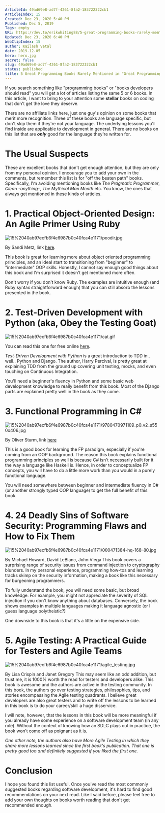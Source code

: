 ```yaml
---
ArticleId: 49ad69e8-ad7f-4261-8fa2-183722322cb1
ArticleIndex: 15
Created: Dec 23, 2020 5:40 PM
Published: Dec 5, 2019
Tags: empty
URL: https://dev.to/erikwhiting88/5-great-programming-books-rarely-mentioned-in-great-programming-books-articles-4l5j
Updated: Dec 23, 2020 6:40 PM
WebClipIndex: 15
author: Kailash Vetal
date: 2019-12-05
hero: hero.jpg
secret: false
slug: 49ad69e8-ad7f-4261-8fa2-183722322cb1
status: published
title: 5 Great Programming Books Rarely Mentioned in "Great Programming Books"
---
```

If you search something like "programming books" or "books developers should read" you will get a lot of articles listing the same 5 or 6 books. In this article, I want to bring to your attention some **stellar** books on coding that don't get the love they deserve.

There are no affiliate links here, just one guy's opinion on some books that merit more recognition. Three of these books are language specific, but don't skip them if they're not your language. The underlying lessons you'll find inside are applicable to development in general. There are no books on this list that are ***only*** good for the language they're written for.

# The Usual Suspects

These are excellent books that don't get enough attention, but they are only from my personal opinion. I encourage you to add your own in the comments, but remember this list is for "off the beaten path" books. Specifically, I'm avoiding mentioning books like *The Pragmatic Programmer*, *Clean -anything-*, *The Mythical Man Month* etc. You know, the ones that always get mentioned in these kinds of articles.

# 1. Practical Object-Oriented Design: An Agile Primer Using Ruby

![15%2040ab97ecfb6f4e6987b0c40fca4e1171/poodir.jpg](15%2040ab97ecfb6f4e6987b0c40fca4e1171/poodir.jpg)

By Sandi Metz, link [here](http://www.informit.com/store/practical-object-oriented-design-an-agile-primer-using-9780134456478?ranMID=24808).

This book is great for learning more about object oriented programming principles, and an ideal start to transitioning from "beginner" to "intermediate" OOP skills. Honestly, I cannot say enough good things about this book and I'm surprised it doesn't get mentioned more often.

Don't worry if you don't know Ruby. The examples are intuitive enough (and Ruby syntax straightforward enough) that you can still absorb the lessons presented in the book.

# 2. Test-Driven Development with Python (aka, Obey the Testing Goat)

![15%2040ab97ecfb6f4e6987b0c40fca4e1171/cat.gif](15%2040ab97ecfb6f4e6987b0c40fca4e1171/cat.gif)

You can read this one for free online [here](http://www.obeythetestinggoat.com/pages/book.html#toc).

*Test-Driven Development with Python* is a great introduction to TDD in.. well.. Python and Django. The author, Harry Percival, is pretty great at explaining TDD from the ground up covering unit testing, mocks, and even touching on Continuous Integration.

You'll need a beginner's fluency in Python and some basic web development knowledge to really benefit from this book. Most of the Django parts are explained pretty well in the book as they come.

# 3. Functional Programming in C#

![15%2040ab97ecfb6f4e6987b0c40fca4e1171/9780470971109_p0_v2_s550x406.jpg](15%2040ab97ecfb6f4e6987b0c40fca4e1171/9780470971109_p0_v2_s550x406.jpg)

By Oliver Sturm, link [here](https://www.barnesandnoble.com/w/functional-programming-in-c-oliver-sturm/1100294565?ean=9780470971109&st=PLA&sid=BNB_ADL+EBooks+Good+Desktop+Low&sourceId=PLAGoNA&dpid=tdtve346c&2sid=Google_c&gclid=Cj0KCQiAoIPvBRDgARIsAHsCw0_tJ-uEZx554zV2uj63wPbroN-sUn48cpEwtLVGJVtglXn1MRXaLXoaAjFgEALw_wcB)

This is a good book for learning the FP paradigm, especially if you're coming from an OOP background. The reason this book explains functional programming principles so well is because C# isn't necessarily built for it the way a language like Haskell is. Hence, in order to conceptualize FP concepts, you will have to do a little more work than you would in a purely functional language.

You will need somewhere between beginner and intermediate fluency in C# (or another strongly typed OOP language) to get the full benefit of this book.

# 4. 24 Deadly Sins of Software Security: Programming Flaws and How to Fix Them

![15%2040ab97ecfb6f4e6987b0c40fca4e1171/000471384-hq-168-80.jpg](15%2040ab97ecfb6f4e6987b0c40fca4e1171/000471384-hq-168-80.jpg)

By Michael Howard, David LeBlanc, John Viega This book covers a surprising range of security issues from command injection to cryptography blunders. In my personal experience, programming how-tos and learning tracks skimp on the security information, making a book like this necessary for burgeoning programmers.

To fully understand the book, you will need some basic, but broad knowledge. For example, you might not appreciate the severity of SQL injection if you don't know anything about databases. Conversely, the book shows examples in multiple languages making it language agnostic (or I guess language polytheistic?)

One downside to this book is that it's a little on the expensive side.

# 5. Agile Testing: A Practical Guide for Testers and Agile Teams

![15%2040ab97ecfb6f4e6987b0c40fca4e1171/agile_testing.jpg](15%2040ab97ecfb6f4e6987b0c40fca4e1171/agile_testing.jpg)

By Lisa Crispin and Janet Gregory This may seem like an odd addition, but trust me, it is 1000% worth the read for testers and developers alike. This book is awesome and the authors are active in the testing community. In this book, the authors go over testing strategies, philosophies, tips, and stories encompassing the Agile testing quadrants. I believe great developers are also great testers and to write off the lessons to be learned in this book is to do your career/skill a huge disservice.

I will note, however, that the lessons in this book will be more meaningful if you already have some experience on a software development team (in any role). Without the context of knowing how an SDLC plays out in practice, the book won't come off as poignant as it is.

*One other note, the authors also have More Agile Testing in which they share more lessons learned since the first book's publication. That one is pretty good too and definitely suggested if you liked the first one.*

# Conclusion

I hope you found this list useful. Once you've read the most commonly suggested books regarding software development, it's hard to find good recommendations on your next read. Like I said before, please feel free to add your own thoughts on books worth reading that don't get recommended enough.
